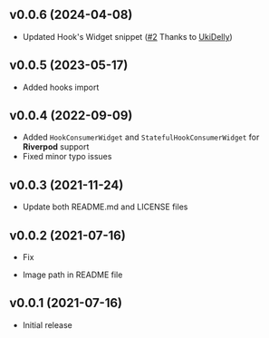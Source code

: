 ## v0.0.6 (2024-04-08)

- Updated Hook's Widget snippet ([#2](https://github.com/devmuaz/flutter-hooks-snippets/pull/2) Thanks to [UkiDelly](https://github.com/UkiDelly))

## v0.0.5 (2023-05-17)

- Added hooks import

## v0.0.4 (2022-09-09)

- Added `HookConsumerWidget` and `StatefulHookConsumerWidget` for **Riverpod** support
- Fixed minor typo issues

## v0.0.3 (2021-11-24)

- Update both README.md and LICENSE files

## v0.0.2 (2021-07-16)

- Fix

- Image path in README file

## v0.0.1 (2021-07-16)

- Initial release
